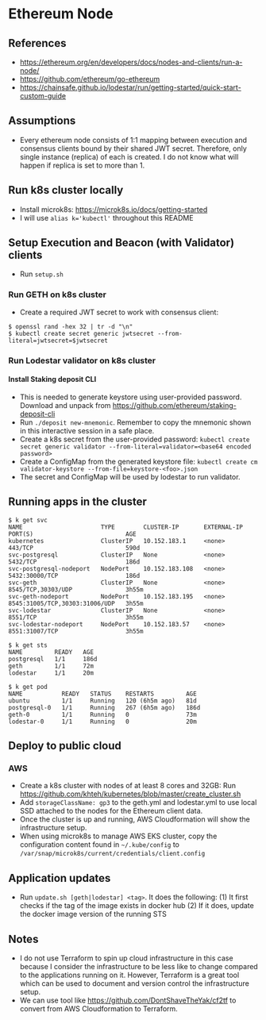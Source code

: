 # Ethereum Node

## References

- https://ethereum.org/en/developers/docs/nodes-and-clients/run-a-node/
- https://github.com/ethereum/go-ethereum
- https://chainsafe.github.io/lodestar/run/getting-started/quick-start-custom-guide

## Assumptions

- Every ethereum node consists of 1:1 mapping between execution and consensus clients bound by their shared JWT secret. Therefore, only single instance (replica) of each is created. I do not know what will happen if replica is set to more than 1.

## Run k8s cluster locally

- Install microk8s: https://microk8s.io/docs/getting-started
- I will use `alias k='kubectl'` throughout this README

## Setup Execution and Beacon (with Validator) clients

- Run `setup.sh`

### Run GETH on k8s cluster

- Create a required JWT secret to work with consensus client:

```
$ openssl rand -hex 32 | tr -d "\n"
$ kubectl create secret generic jwtsecret --from-literal=jwtsecret=$jwtsecret
```

### Run Lodestar validator on k8s cluster

#### Install Staking deposit CLI

- This is needed to generate keystore using user-provided password. Download and unpack from https://github.com/ethereum/staking-deposit-cli
- Run `./deposit new-mnemonic`. Remember to copy the mnemonic shown in this interactive session in a safe place.
- Create a k8s secret from the user-provided password: `kubectl create secret generic validator --from-literal=validator=<base64 encoded password>`
- Create a ConfigMap from the generated keystore file: `kubectl create cm validator-keystore --from-file=keystore-<foo>.json`
- The secret and ConfigMap will be used by lodestar to run validator.

## Running apps in the cluster

```
$ k get svc
NAME                      TYPE        CLUSTER-IP       EXTERNAL-IP   PORT(S)                          AGE
kubernetes                ClusterIP   10.152.183.1     <none>        443/TCP                          590d
svc-postgresql            ClusterIP   None             <none>        5432/TCP                         186d
svc-postgresql-nodeport   NodePort    10.152.183.108   <none>        5432:30000/TCP                   186d
svc-geth                  ClusterIP   None             <none>        8545/TCP,30303/UDP               3h55m
svc-geth-nodeport         NodePort    10.152.183.195   <none>        8545:31005/TCP,30303:31006/UDP   3h55m
svc-lodestar              ClusterIP   None             <none>        8551/TCP                         3h55m
svc-lodestar-nodeport     NodePort    10.152.183.57    <none>        8551:31007/TCP                   3h55m
```

```
$ k get sts
NAME         READY   AGE
postgresql   1/1     186d
geth         1/1     72m
lodestar     1/1     20m
```

```
$ k get pod
NAME           READY   STATUS    RESTARTS         AGE
ubuntu         1/1     Running   120 (6h5m ago)   81d
postgresql-0   1/1     Running   267 (6h5m ago)   186d
geth-0         1/1     Running   0                73m
lodestar-0     1/1     Running   0                20m
```

## Deploy to public cloud

### AWS

- Create a k8s cluster with nodes of at least 8 cores and 32GB: Run https://github.com/khteh/kubernetes/blob/master/create_cluster.sh
- Add `storageClassName: gp3` to the geth.yml and lodestar.yml to use local SSD attached to the nodes for the Ethereum client data.
- Once the cluster is up and running, AWS Cloudformation will show the infrastructure setup.
- When using microk8s to manage AWS EKS cluster, copy the configuration content found in `~/.kube/config` to `/var/snap/microk8s/current/credentials/client.config`

## Application updates

- Run `update.sh [geth|lodestar] <tag>`. It does the following:
  (1) It first checks if the tag of the image exists in docker hub
  (2) If it does, update the docker image version of the running STS

## Notes

- I do not use Terraform to spin up cloud infrastructure in this case because I consider the infrastructure to be less like to change compared to the applications running on it. However, Terraform is a great tool which can be used to document and version control the infrastructure setup.
- We can use tool like https://github.com/DontShaveTheYak/cf2tf to convert from AWS Cloudformation to Terraform.
